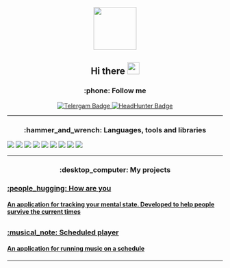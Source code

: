 
<div id="header" align="center">
  <img src="https://media.giphy.com/media/llarwdtFqG63IlqUR1/giphy.gif" width="100"/>
  <h2>Hi there
  <img src="https://github.com/blackcater/blackcater/raw/main/images/Hi.gif" height="28"/></h2>
</div>


<div id="badges" align="center">
<h3  align="center">:phone: Follow me </h3>
  <a href="https://t.me/antuere">
   <img src="https://img.shields.io/badge/Telergam-blue?style=for-the-badge&logo=telegram&logoColor=white" alt="Telergam Badge"/>
  </a>
  <a href="https://rostov.hh.ru/resume/580e4db8ff0b5d83f00039ed1f58534e513653">
  <img src="https://img.shields.io/badge/HeadHunter-red?style=for-the-badge&logo=Hack Club&logoColor=white" alt="HeadHunter Badge"/>
  </a>
</div>

---

<h3  align="center">:hammer_and_wrench: Languages, tools and libraries </h3>
<div id="tools">
 <img src="https://img.shields.io/badge/Kotlin-8A2BE2?style=for-the-badge&logo=Kotlin&logoColor=white"/>
 <img src="https://img.shields.io/badge/Java-FF8C00?style=for-the-badge&logo=Java&logoColor=white"/>
 <img src= "https://img.shields.io/badge/sqlite-%2307405e.svg?style=for-the-badge&logo=sqlite&logoColor=white"/>
 <img src="https://img.shields.io/badge/Android Studio-green?style=for-the-badge&logo=Android studio&logoColor=white"/>
 <img src="https://img.shields.io/badge/Room-778899?style=for-the-badge&logo=Conventional Commits&logoColor=white"/>
 <img src="https://img.shields.io/badge/Retrofit-778899?style=for-the-badge&logo=Conventional Commits&logoColor=white"/>
 <img src="https://img.shields.io/badge/Hilt-778899?style=for-the-badge&logo=Conventional Commits&logoColor=white"/>
 <img src="https://img.shields.io/badge/Glide-778899?style=for-the-badge&logo=Conventional Commits&logoColor=white"/>
 <img src="https://img.shields.io/badge/ExoPlayer-778899?style=for-the-badge&logo=Conventional Commits&logoColor=white"/>
</div>


---

 <h3  align="center">:desktop_computer: My projects </h3>
  <h3>
   <a href="https://github.com/antuere/HowAreYou"/>
   :people_hugging: How are you
  </h3>
  <h4>An application for tracking your mental state. Developed to help people survive the current times</h4>
  
<h2/>

 <h3>
   <a href="https://github.com/antuere/MusicApp"/>
  :musical_note: Scheduled player
  </h3>
  <h4>An application for running music on a schedule</h4>
  
<h4/>
  
---
</div>




